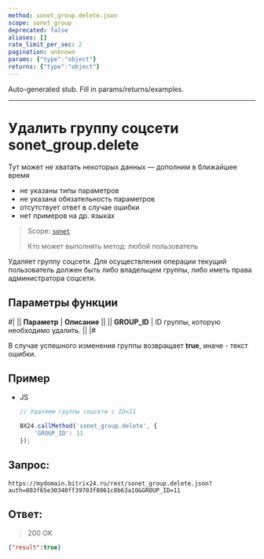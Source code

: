 ```yaml
---
method: sonet_group.delete.json
scope: sonet_group
deprecated: false
aliases: []
rate_limit_per_sec: 2
pagination: unknown
params: {"type":"object"}
returns: {"type":"object"}
---
```


Auto-generated stub. Fill in params/returns/examples.

---

# Удалить группу соцсети sonet_group.delete



Тут может не хватать некоторых данных — дополним в ближайшее время







- не указаны типы параметров
- не указана обязательность параметров
- отсутствует ответ в случае ошибки
- нет примеров на др. языках





> Scope: [`sonet`](../scopes/permissions.md)
>
> Кто может выполнять метод: любой пользователь

Удаляет группу соцсети. Для осуществления операции текущий пользователь должен быть либо владельцем группы, либо иметь права администратора соцсети.

## Параметры функции

#|
|| **Параметр** | **Описание** ||
|| **GROUP_ID** | ID группы, которую необходимо удалить. ||
|#



В случае успешного изменения группы возвращает **true**, иначе - текст ошибки.

## Пример



- JS

    ```js
    // Удаляем группы соцсети с ID=11

    BX24.callMethod('sonet_group.delete', {
        'GROUP_ID': 11
    });
    ```






## Запрос:

```http
https://mydomain.bitrix24.ru/rest/sonet_group.delete.json?auth=803f65e30340ff39703f8061c8b63a10&GROUP_ID=11
```

## Ответ:

>200 OK

```json
{"result":true}
```
